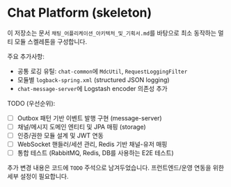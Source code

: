 # Chat Platform (skeleton)

이 저장소는 문서 `채팅_어플리케이션_아키텍처_및_기획서.md`를 바탕으로 최소 동작하는 멀티 모듈 스켈레톤을 구성합니다.

주요 추가사항:
- 공통 로깅 유틸: `chat-common`에 `MdcUtil`, `RequestLoggingFilter`
- 모듈별 `logback-spring.xml` (structured JSON logging)
- `chat-message-server`에 Logstash encoder 의존성 추가

TODO (우선순위):
- [ ] Outbox 패턴 기반 이벤트 발행 구현 (message-server)
- [ ] 채널/메시지 도메인 엔티티 및 JPA 매핑 (storage)
- [ ] 인증/권한 모듈 설계 및 JWT 연동
- [ ] WebSocket 핸들러/세션 관리, Redis 기반 채널-유저 매핑
- [ ] 통합 테스트 (RabbitMQ, Redis, DB를 사용하는 E2E 테스트)

추가 변경 내용은 코드에 `TODO` 주석으로 남겨두었습니다. 프런트엔드/운영 연동을 위한 세부 설정이 필요합니다.